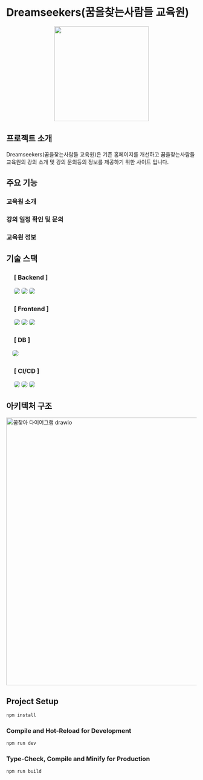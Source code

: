 # Dreamseekers(꿈을찾는사람들 교육원)

<p align="middle" style="margin: 0; padding: 0;">
  <img width="250px" src="https://lh3.googleusercontent.com/d/1N-8gRXKpqVZ0dOZpeNT4cUWXWQaGY3NM">
</p>

## 프로젝트 소개

Dreamseekers(꿈을찾는사람들 교육원)은 기존 홈페이지를 개선하고 꿈을찾는사람들 교육원의 강의 소개 및 강의 문의등의 정보를 제공하기 위한 사이트 입니다.

## 주요 기능

### 교육원 소개

### 강의 일정 확인 및 문의

### 교육원 정보

## 기술 스택

### &nbsp;　[ Backend ]

&nbsp;&nbsp;&nbsp;&nbsp;
<img src="https://img.shields.io/badge/Django-092E20?style=for-the-badge&logo=Django&logoColor=white" style="border-radius: 5px;">
<img src="https://img.shields.io/badge/gunicorn-499848?style=for-the-badge&logo=gunicorn&logoColor=white" style="border-radius: 5px;">
<img src="https://img.shields.io/badge/nginx-009639?style=for-the-badge&logo=nginx&logoColor=white" style="border-radius: 5px;">

### &nbsp;　[ Frontend ]

&nbsp;&nbsp;&nbsp;&nbsp;
<img src="https://img.shields.io/badge/vue.js-4FC08D?style=for-the-badge&logo=vuedotjs&logoColor=white" style="border-radius: 5px;"/>
<img src="https://img.shields.io/badge/TypeScript-1572B6?style=for-the-badge&logo=TypeScript&logoColor=white" style="border-radius: 5px;"/>
<img src="https://img.shields.io/badge/tailwindcss-06B6D4?style=for-the-badge&logo=tailwindcss&logoColor=white" style="border-radius: 5px;"/>

### &nbsp;　[ DB ]

&nbsp;&nbsp;&nbsp;
<img src="https://img.shields.io/badge/MariaDB-003545?style=for-the-badge&logo=mariadb&logoColor=white" style="border-radius: 5px;">

### &nbsp;　[ CI/CD ]

&nbsp;&nbsp;&nbsp;&nbsp;
<img src="https://img.shields.io/badge/docker-2496ED?style=for-the-badge&logo=docker&logoColor=white" style="border-radius: 5px;">
<img src="https://img.shields.io/badge/githubactions-007396?style=for-the-badge&logo=githubactions&logoColor=white" style="border-radius: 5px;">
<img src="https://img.shields.io/badge/oci-F80000?style=for-the-badge&logo=oci&logoColor=white" style="border-radius: 5px;">

## 아키텍처 구조
<img width="1446" height="706" alt="꿈찾아 다이어그램 drawio" src="https://github.com/user-attachments/assets/a7efd881-65a4-4d8d-96bc-d6117430591a" />

## Project Setup

```sh
npm install
```

### Compile and Hot-Reload for Development

```sh
npm run dev
```

### Type-Check, Compile and Minify for Production

```sh
npm run build
```
